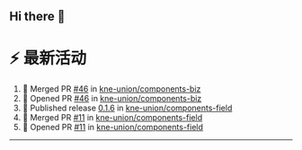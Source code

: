 ## Hi there 👋

<!--

**Here are some ideas to get you started:**

🙋‍♀️ A short introduction - what is your organization all about?
🌈 Contribution guidelines - how can the community get involved?
👩‍💻 Useful resources - where can the community find your docs? Is there anything else the community should know?
🍿 Fun facts - what does your team eat for breakfast?
🧙 Remember, you can do mighty things with the power of [Markdown](https://docs.github.com/github/writing-on-github/getting-started-with-writing-and-formatting-on-github/basic-writing-and-formatting-syntax)
-->


# ⚡ 最新活动

<!--START_SECTION:activity-->
1. 🎉 Merged PR [#46](https://github.com/kne-union/components-biz/pull/46) in [kne-union/components-biz](https://github.com/kne-union/components-biz)
2. 💪 Opened PR [#46](https://github.com/kne-union/components-biz/pull/46) in [kne-union/components-biz](https://github.com/kne-union/components-biz)
3. 🚀 Published release [0.1.6](https://github.com/kne-union/components-field/releases/tag/0.1.6) in [kne-union/components-field](https://github.com/kne-union/components-field)
4. 🎉 Merged PR [#11](https://github.com/kne-union/components-field/pull/11) in [kne-union/components-field](https://github.com/kne-union/components-field)
5. 💪 Opened PR [#11](https://github.com/kne-union/components-field/pull/11) in [kne-union/components-field](https://github.com/kne-union/components-field)
<!--END_SECTION:activity-->

---
